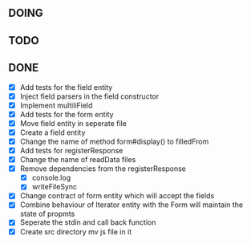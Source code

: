 ## DOING

## TODO 

## DONE
- [x] Add tests for the field entity
- [x] Inject field parsers in the field constructor
- [x] Implement multiliField
- [x] Add tests for the form entity
- [x] Move field entity in seperate file
- [x] Create a field entity
- [x] Change the name of method form#display() to filledFrom
- [x] Add tests for registerResponse
- [x] Change the name of readData files 
- [x] Remove dependencies from the registerResponse
  - [x] console.log
  - [x] writeFileSync
- [x] Change contract of form entity which will accept the fields
- [x] Combine behaviour of Iterator entity with the Form will maintain the state of propmts
- [x] Seperate the stdin and call back function
- [x] Create src directory mv js file in it